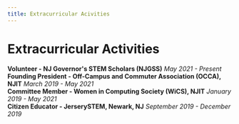 ```yaml
---
title: Extracurricular Acivities
---
```


# Extracurricular Activities
**Volunteer - NJ Governor's STEM Scholars (NJGSS)** *May 2021 - Present*  
**Founding President - Off-Campus and Commuter Association (OCCA), NJIT** *March 2019 - May 2021*  
**Committee Member - Women in Computing Society (WiCS), NJIT** *January 2019 - May 2021*                                      
**Citizen Educator - JerserySTEM, Newark, NJ** *September 2019 - December 2019*